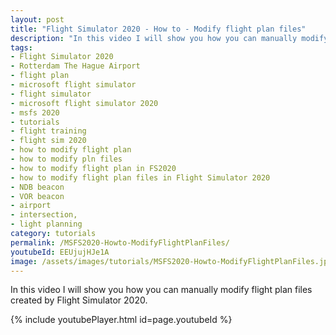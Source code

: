 ```yaml
---
layout: post
title: "Flight Simulator 2020 - How to - Modify flight plan files"
description: "In this video I will show you how you can manually modify flight plan files created by Flight Simulator 2020."
tags:
- Flight Simulator 2020
- Rotterdam The Hague Airport
- flight plan
- microsoft flight simulator
- flight simulator
- microsoft flight simulator 2020
- msfs 2020
- tutorials
- flight training
- flight sim 2020
- how to modify flight plan
- how to modify pln files
- how to modify flight plan in FS2020
- how to modify flight plan files in Flight Simulator 2020
- NDB beacon
- VOR beacon
- airport
- intersection,
- light planning
category: tutorials
permalink: /MSFS2020-Howto-ModifyFlightPlanFiles/
youtubeId: EEUjujHJe1A
image: /assets/images/tutorials/MSFS2020-Howto-ModifyFlightPlanFiles.jpg
---
```


In this video I will show you how you can manually modify flight plan files created by Flight Simulator 2020.

{% include youtubePlayer.html id=page.youtubeId %}